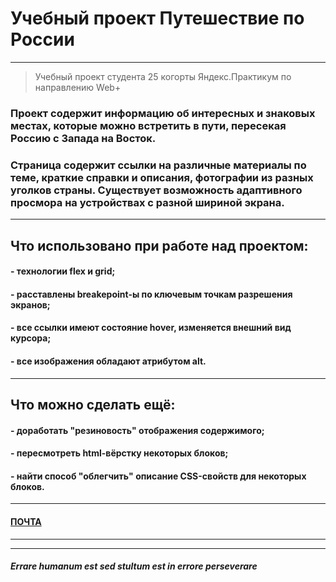 # Учебный проект Путешествие по России  
***
>Учебный проект студента 25 когорты Яндекс.Практикум
по направлению Web+

### Проект содержит информацию об интересных и знаковых местах, которые можно встретить в пути, пересекая Россию с Запада на Восток.  
### Страница содержит ссылки на различные материалы по теме, краткие справки и описания, фотографии из разных уголков страны. Существует возможность адаптивного просмора на устройствах с разной шириной экрана.  

***
## Что использовано при работе над проектом:  
#### - технологии flex и grid;  
#### - расставлены breakepoint-ы по ключевым точкам разрешения экранов;
#### - все ссылки имеют состояние hover, изменяется внешний вид курсора;
#### - все изображения обладают атрибутом alt.  
***
## Что можно сделать ещё:  
#### - доработать "резиновость" отображения содержимого;
#### - пересмотреть html-вёрстку некоторых блоков;
#### - найти способ "облегчить" описание CSS-свойств для некоторых блоков.
***
#### [ПОЧТА](spiridonooff@yandex.ru "Пишите ;-)")
***
***
##### *Errare humanum est sed stultum est in errore perseverare*

